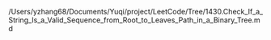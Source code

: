 /Users/yzhang68/Documents/Yuqi/project/LeetCode/Tree/1430.Check_If_a_String_Is_a_Valid_Sequence_from_Root_to_Leaves_Path_in_a_Binary_Tree.md